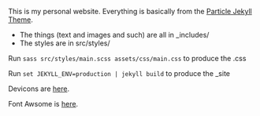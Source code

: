 This is my personal website. Everything is basically from the [Particle Jekyll Theme](https://github.com/nrandecker/particle).

- The things (text and images and such) are all in _includes/
- The styles are in src/styles/

Run `sass src/styles/main.scss assets/css/main.css` to produce the .css

Run `set JEKYLL_ENV=production | jekyll build` to produce the _site

Devicons are [here](https://devicon.dev/).

Font Awsome is [here](https://fontawesome.com/v4/icons/).
